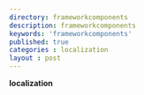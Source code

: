```yaml
---
directory: frameworkcomponents
description: frameworkcomponents
keywords: 'frameworkcomponents'
published: true
categories : localization
layout : post
---
```

<b></h2>localization</h2></b><br>
